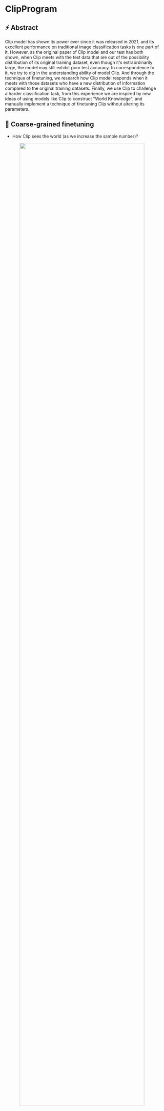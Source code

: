 # ClipProgram

## ⚡️ Abstract
Clip model has shown its power ever since it was released in 2021, and its excellent performance on traditional image classification tasks is one part of it. However, as the original paper of Clip model and our test has both shown, when Clip meets with the test data that are out of the possibility distribution of its original training dataset, even though it's extraordinarily large, the model may still exhibit poor test accuracy. In correspondence to it, we try to dig in the understanding ability of model Clip. And through the technique of finetuning, we research how Clip model responds when it meets with those datasets who have a new distribution of information compared to the original training datasets. Finally, we use Clip to challenge a harder classification task, from this experience we are inspired by new ideas of using models like Clip to construct "World Knowledge", and manually implement a technique of finetuning Clip without altering its parameters.

## 🤖 Coarse-grained finetuning

-   How Clip sees the world (as we increase the sample number)?
    
<p float="left" align="middle">
  <img src="https://github.com/Danny-1-8/ClipProgram/assets/127832063/550b23c4-f7c6-479e-bf50-f936b8ef2da2" width="90%">
</p>

## 🎯 How about a much harder task?

[Hateful Memes](https://ai.meta.com/tools/hatefulmemes/), constructed by Meta AI, with a much more complex and richer semantic information.

<p float="left" align="middle">
  <img src="https://github.com/Danny-1-8/ClipProgram/assets/127832063/abbdec7f-44fe-45d5-9387-79feff8e75ef" width="30%" height="50%">
</p>
    
Seems like the model loses its attention! How should we get Clip aware of the guilt of Hitler? 
We built a finetuning pipeline for it, with both text-vision alignment and text-text alignment.


<p float="left" align="middle">
  <img src="https://github.com/Danny-1-8/ClipProgram/assets/127832063/4e56ff84-c90d-49a0-8db7-ba5c163742e6" width="60%">
</p> 

## 💡 Can you finetune without altering parameters? Why it works?

We apply a tech called [Tip-Adapter](https://github.com/gaopengcuhk/Tip-Adapter), which integrate the information of labels into the input image without altering model's parameters, and the result turns out to be better than coarse-grained finetuning. Why this works? 

Just click the [paper](https://github.com/Danny-1-8/ClipProgram/blob/main/ProjectPaper.pdf) and see more!
